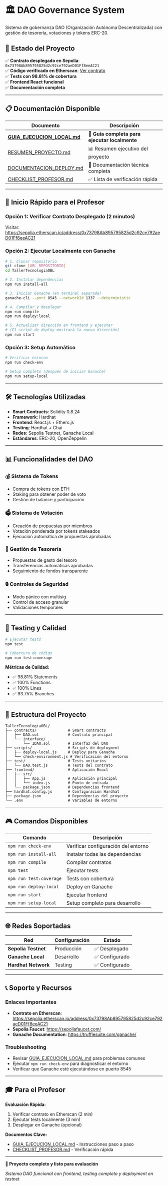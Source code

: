 # 🏛️ DAO Governance System

Sistema de gobernanza DAO (Organización Autónoma Descentralizada) con gestión de tesorería, votaciones y tokens ERC-20.

## 🎯 **Estado del Proyecto**

✅ **Contrato desplegado en Sepolia**: `0x73798Ab895795825d2c92ce792aeD01Ff8eeAC21`  
✅ **Código verificado en Etherscan**: [Ver contrato](https://sepolia.etherscan.io/address/0x73798Ab895795825d2c92ce792aeD01Ff8eeAC21)  
✅ **Tests con 98.81% de cobertura**  
✅ **Frontend React funcional**  
✅ **Documentación completa**

---

## 📋 **Documentación Disponible**

| Documento | Descripción |
|-----------|-------------|
| [**GUIA_EJECUCION_LOCAL.md**](./GUIA_EJECUCION_LOCAL.md) | 🚀 **Guía completa para ejecutar localmente** |
| [RESUMEN_PROYECTO.md](./RESUMEN_PROYECTO.md) | 📊 Resumen ejecutivo del proyecto |
| [DOCUMENTACION_DEPLOY.md](./DOCUMENTACION_DEPLOY.md) | 📝 Documentación técnica completa |
| [CHECKLIST_PROFESOR.md](./CHECKLIST_PROFESOR.md) | ✅ Lista de verificación rápida |

---

## 🚀 **Inicio Rápido para el Profesor**

### **Opción 1: Verificar Contrato Desplegado (2 minutos)**
Visitar: https://sepolia.etherscan.io/address/0x73798Ab895795825d2c92ce792aeD01Ff8eeAC21

### **Opción 2: Ejecutar Localmente con Ganache**

```bash
# 1. Clonar repositorio
git clone [URL_REPOSITORIO]
cd TallerTecnologiaOBL

# 2. Instalar dependencias
npm run install-all

# 3. Iniciar Ganache (en terminal separada)
ganache-cli --port 8545 --networkId 1337 --deterministic

# 4. Compilar y desplegar
npm run compile
npm run deploy:local

# 5. Actualizar dirección en frontend y ejecutar
# (El script de deploy mostrará la nueva dirección)
npm run start
```

### **Opción 3: Setup Automático**
```bash
# Verificar entorno
npm run check-env

# Setup completo (después de iniciar Ganache)
npm run setup-local
```

---

## 🛠️ **Tecnologías Utilizadas**

- **Smart Contracts**: Solidity 0.8.24
- **Framework**: Hardhat
- **Frontend**: React.js + Ethers.js
- **Testing**: Hardhat + Chai
- **Redes**: Sepolia Testnet, Ganache Local
- **Estándares**: ERC-20, OpenZeppelin

---

## 📊 **Funcionalidades del DAO**

### **💰 Sistema de Tokens**
- Compra de tokens con ETH
- Staking para obtener poder de voto
- Gestión de balance y participación

### **🗳️ Sistema de Votación**
- Creación de propuestas por miembros
- Votación ponderada por tokens stakeados
- Ejecución automática de propuestas aprobadas

### **🏦 Gestión de Tesorería**
- Propuestas de gasto del tesoro
- Transferencias automáticas aprobadas
- Seguimiento de fondos transparente

### **🔒 Controles de Seguridad**
- Modo pánico con multisig
- Control de acceso granular
- Validaciones temporales

---

## 🧪 **Testing y Calidad**

```bash
# Ejecutar tests
npm test

# Cobertura de código
npm run test:coverage
```

**Métricas de Calidad:**
- ✅ 98.81% Statements
- ✅ 100% Functions  
- ✅ 100% Lines
- ✅ 93.75% Branches

---

## 📁 **Estructura del Proyecto**

```
TallerTecnologiaOBL/
├── contracts/              # Smart contracts
│   ├── DAO.sol             # Contrato principal
│   └── interface/
│       └── IDAO.sol        # Interfaz del DAO
├── scripts/                # Scripts de deployment
│   ├── deploy-local.js     # Deploy para Ganache
│   └── check-environment.js # Verificación del entorno
├── test/                   # Tests unitarios
│   └── DAO.test.js         # Tests del contrato
├── frontend/               # Aplicación React
│   ├── src/
│   │   ├── App.js          # Aplicación principal
│   │   └── index.js        # Punto de entrada
│   └── package.json        # Dependencias frontend
├── hardhat.config.js       # Configuración Hardhat
├── package.json            # Dependencias del proyecto
└── .env                    # Variables de entorno
```

---

## 🎮 **Comandos Disponibles**

| Comando | Descripción |
|---------|-------------|
| `npm run check-env` | Verificar configuración del entorno |
| `npm run install-all` | Instalar todas las dependencias |
| `npm run compile` | Compilar contratos |
| `npm test` | Ejecutar tests |
| `npm run test:coverage` | Tests con cobertura |
| `npm run deploy:local` | Deploy en Ganache |
| `npm run start` | Ejecutar frontend |
| `npm run setup-local` | Setup completo para desarrollo |

---

## 🌐 **Redes Soportadas**

| Red | Configuración | Estado |
|-----|---------------|--------|
| **Sepolia Testnet** | Producción | ✅ Desplegado |
| **Ganache Local** | Desarrollo | ✅ Configurado |
| **Hardhat Network** | Testing | ✅ Configurado |

---

## 📞 **Soporte y Recursos**

### **Enlaces Importantes**
- **Contrato en Etherscan**: https://sepolia.etherscan.io/address/0x73798Ab895795825d2c92ce792aeD01Ff8eeAC21
- **Sepolia Faucet**: https://sepoliafaucet.com/
- **Ganache Documentation**: https://trufflesuite.com/ganache/

### **Troubleshooting**
- Revisar [GUIA_EJECUCION_LOCAL.md](./GUIA_EJECUCION_LOCAL.md) para problemas comunes
- Ejecutar `npm run check-env` para diagnosticar el entorno
- Verificar que Ganache esté ejecutándose en puerto 8545

---

## 🎓 **Para el Profesor**

**Evaluación Rápida:**
1. Verificar contrato en Etherscan (2 min)
2. Ejecutar tests localmente (3 min)
3. Desplegar en Ganache (opcional)

**Documentos Clave:**
- [GUIA_EJECUCION_LOCAL.md](./GUIA_EJECUCION_LOCAL.md) - Instrucciones paso a paso
- [CHECKLIST_PROFESOR.md](./CHECKLIST_PROFESOR.md) - Verificación rápida

---

**🎉 Proyecto completo y listo para evaluación**

*Sistema DAO funcional con frontend, testing completo y deployment en testnet*
